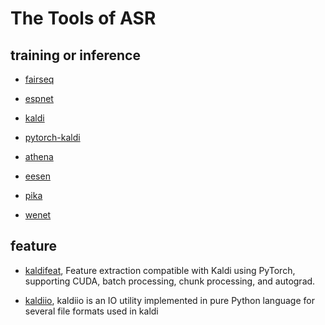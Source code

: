 # The Tools of ASR

## training or inference

- [fairseq](https://github.com/pytorch/fairseq)

- [espnet](https://github.com/espnet/espnet)

- [kaldi](https://github.com/kaldi-asr/kaldi)

- [pytorch-kaldi](https://github.com/mravanelli/pytorch-kaldi)

- [athena](https://github.com/athena-team/athena)

- [eesen](https://github.com/srvk/eesen)

- [pika](https://github.com/tencent-ailab/pika)

- [wenet](https://github.com/wenet-e2e/wenet)


## feature

- [kaldifeat](https://github.com/csukuangfj/kaldifeat), Feature extraction compatible with Kaldi using PyTorch, supporting CUDA, batch processing, chunk processing, and autograd.

- [kaldiio](https://github.com/nttcslab-sp/kaldiio), kaldiio is an IO utility implemented in pure Python language for several file formats used in kaldi
